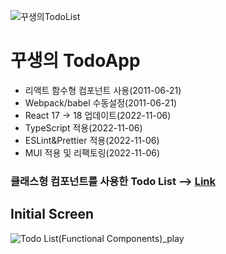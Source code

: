 ![꾸생의TodoList](https://user-images.githubusercontent.com/38034518/200177644-43505991-1dda-4030-aa5e-99002ace6813.png)

# 꾸생의 TodoApp

* 리액트 함수형 컴포넌트 사용(2011-06-21)
* Webpack/babel 수동설정(2011-06-21)
* React 17 -> 18 업데이트(2022-11-06)
* TypeScript 적용(2022-11-06)
* ESLint&Prettier 적용(2022-11-06)
* MUI 적용 및 리팩토링(2022-11-06)


### 클래스형 컴포넌트를 사용한 Todo List --> [Link](https://github.com/junheeleeme/React_todoApp)

## Initial Screen


![Todo List(Functional Components)_play](https://user-images.githubusercontent.com/38034518/147850076-2a1d7dd6-5538-4ad3-a97b-4e4c8b627a74.gif)

